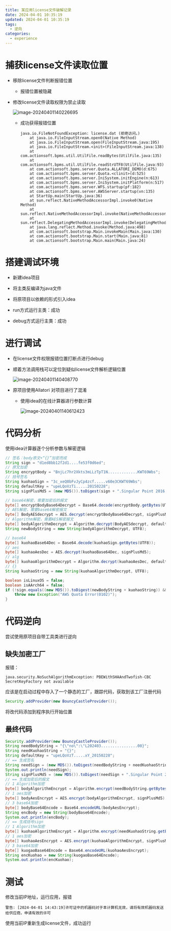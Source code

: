 ```yaml
---
title: 某应用license文件破解记录
date: 2024-04-01 10:35:19
updated: 2024-04-01 10:35:19
tags:
  - 逆向
categories:
  - experience
---
```


# 捕获license文件读取位置

- 移除license文件判断报错位置

    - 报错位置被隐藏

- 修改license文件读取权限为禁止读取

    ![image-20240401140226695](某应用license文件破解记录/image-20240401140226695-1712035643773.png)

    - 成功获得报错位置

        ```
        java.io.FileNotFoundException: license.dat (拒绝访问。)
        	at java.io.FileInputStream.open0(Native Method)
        	at java.io.FileInputStream.open(FileInputStream.java:195)
        	at java.io.FileInputStream.<init>(FileInputStream.java:138)
        	at com.actionsoft.bpms.util.UtilFile.readBytes(UtilFile.java:135)
        	at com.actionsoft.bpms.util.UtilFile.readStrUTF8(UtilFile.java:93)
        	at com.actionsoft.bpms.server.Quota.ALLATORI_DEMO(d:675)
        	at com.actionsoft.bpms.server.Quota.<clinit>(d:525)
        	at com.actionsoft.bpms.server.IniSystem.initEngine(n:613)
        	at com.actionsoft.bpms.server.IniSystem.initPlatform(n:517)
        	at com.actionsoft.bpms.server.WFS.startup(pf:182)
        	at com.actionsoft.bpms.server.AWSServer.startup(vn:135)
        	at StartUp.main(StartUp.java:36)
        	at sun.reflect.NativeMethodAccessorImpl.invoke0(Native Method)
        	at sun.reflect.NativeMethodAccessorImpl.invoke(NativeMethodAccessorImpl.java:62)
        	at sun.reflect.DelegatingMethodAccessorImpl.invoke(DelegatingMethodAccessorImpl.java:43)
        	at java.lang.reflect.Method.invoke(Method.java:498)
        	at com.actionsoft.bootstrap.Main.invokeMain(Main.java:130)
        	at com.actionsoft.bootstrap.Main.start(Main.java:81)
        	at com.actionsoft.bootstrap.Main.main(Main.java:24)
        ```

        

# 搭建调试环境

- 新建idea项目

- 将主类反编译为java文件
- 将原项目以依赖的形式引入idea
- run方式运行主类：成功
- debug方式运行主类：成功

# 进行调试

- 在license文件权限报错位置打断点进行debug

- 顺着方法调用栈可以定位到疑似license文件解析逻辑位置

    ![image-20240401140408770](某应用license文件破解记录/image-20240401140408770.png)

- 原项目使用Allatori 对项目进行了混淆

    - 使用idea的在线计算器进行参数计算

        ![image-20240401140612423](某应用license文件破解记录/image-20240401140612423.png)

# 代码分析

使用idea计算器逐个分析参数与解密逻辑

```java
// 签名：body原文+“{}”加密而成
String sign = "d1ed8bb12f2d1....fe53f0d6ed";
// 原文加密
String encryptBody = "BnjLc7hr2Xkts3mLLzTpT1N.............KWT69Wbs";
// 括号签名
String kuohaoSign = "3c_xeQ0bFvJyCp4zcf.....v60e3CKWT69Wbs";
String defaultKey = "upeLQoVzTi.....20150228";
String signPlusMd5 = (new MD5()).toDigest(sign + ".Singular Point 2016!");

// base64解密，需要加密后的报文
byte[] encryptBodyBase64Decrypt = Base64.decode(encryptBody.getBytes(UTF8));
// AES解密，需要base64解密报文
byte[] BodyAESdecrypt = AES.decrypt(encryptBodyBase64Decrypt, signPlusMd5);
// Algorithm解密，需要AES解密报文
byte[] bodyAlgorithmDecrypt = Algorithm.decrypt(BodyAESdecrypt, defaultKey);
String newBodyString = new String(bodyAlgorithmDecrypt, UTF8);

// base64
byte[] kuohaoBase64Dec = Base64.decode(kuohaoSign.getBytes(UTF8));
// aes
byte[] kuohaoAesDec = AES.decrypt(kuohaoBase64Dec, signPlusMd5);
// alg
byte[] kuohaoAlgorithmDecrypt = Algorithm.decrypt(kuohaoAesDec, defaultKey);
// {}
String kuohaoString = new String(kuohaoAlgorithmDecrypt, UTF8);

boolean isLinuxOS = false;
boolean isAArch64 = false;
if (!sign.equals((new MD5()).toDigest(newBodyString + kuohaoString)) && isLinuxOS && !isAArch64) {
    throw new Exception("AWS Quota Error(0102)");
}
```

# 代码逆向

尝试使用原项目自带工具类进行逆向

## 缺失加密工厂

报错：

```
java.security.NoSuchAlgorithmException: PBEWithSHAAndTwofish-CBC SecretKeyFactory not available
```

应该是在启动过程中存入了一个静态的工厂，跟踪代码，获取到该工厂注册代码

```java
Security.addProvider(new BouncyCastleProvider());
```

将改代码添加到程序执行开始位置

## 最终代码

```java
Security.addProvider(new BouncyCastleProvider());
String needBodyString = "{\"no\":\"L202403................00}";
String needKuohaoString = "{}";
String defaultKey = "upeLQoVzT.....xY_20150228";
// == 生成签名
String needSign = (new MD5()).toDigest(needBodyString + needKuohaoString);
System.out.println(needSign);
String signPlusMd5 = (new MD5()).toDigest(needSign + ".Singular Point 2016!");
// == 生成加密后的报文
// 1 Algorithm加密
byte[] bodyAlgorithmEncrypt = Algorithm.encrypt(needBodyString.getBytes(), defaultKey);
// 1 aes加密
byte[] bodyAesEncrypt = AES.encrypt(bodyAlgorithmEncrypt, signPlusMd5);
// 3 base64加密
byte[] bodyBase64Encode = Base64.encodeURL(bodyAesEncrypt);
String encBody = new String(bodyBase64Encode);
System.out.println(encBody);
// == 生成括号sign
// 1 Algorithm加密
byte[] kuohaoAlgorithmEncrypt = Algorithm.encrypt(needKuohaoString.getBytes(), defaultKey);
// 1 aes加密
byte[] kuohaoAesEncrypt = AES.encrypt(kuohaoAlgorithmEncrypt, signPlusMd5);
// 3 base64加密
byte[] kuogaoBase64Encode = Base64.encodeURL(kuohaoAesEncrypt);
String encKuohao = new String(kuogaoBase64Encode);
System.out.println(encKuohao);
```

# 测试

修改当前IP地址，运行应用，报错

```
警告: [2024-04-01 14:43:19]许可证中的机器码对于本计算机无效，请将有效机器码发送给供应商，申请有效的许可
```

使用当前IP重新生成license文件，成功运行